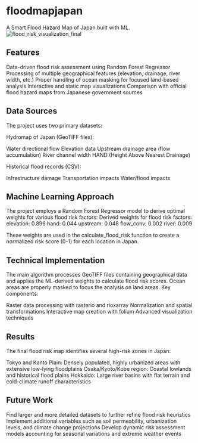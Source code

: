 # floodmapjapan
A Smart Flood Hazard Map of Japan built with ML. 
![flood_risk_visualization_final](https://github.com/user-attachments/assets/d7a62ca8-b1ad-4070-aab8-eb109108786b)

## Features

Data-driven flood risk assessment using Random Forest Regressor
Processing of multiple geographical features (elevation, drainage, river width, etc.)
Proper handling of ocean masking for focused land-based analysis
Interactive and static map visualizations
Comparison with official flood hazard maps from Japanese government sources

## Data Sources
The project uses two primary datasets:

Hydromap of Japan (GeoTIFF files):

Water directional flow
Elevation data
Upstream drainage area (flow accumulation)
River channel width
HAND (Height Above Nearest Drainage)


Historical flood records (CSV):

Infrastructure damage
Transportation impacts
Water/flood impacts

## Machine Learning Approach
The project employs a Random Forest Regressor model to derive optimal weights for various flood risk factors:
Derived weights for flood risk factors:
elevation: 0.896
hand: 0.044
upstream: 0.048
flow_conv: 0.002
river: 0.009

These weights are used in the calculate_flood_risk function to create a normalized risk score (0-1) for each location in Japan. 

## Technical Implementation
The main algorithm processes GeoTIFF files containing geographical data and applies the ML-derived weights to calculate flood risk scores. Ocean areas are properly masked to focus the analysis on land areas.
Key components:

Raster data processing with rasterio and rioxarray
Normalization and spatial transformations
Interactive map creation with folium
Advanced visualization techniques

## Results
The final flood risk map identifies several high-risk zones in Japan:

Tokyo and Kanto Plain: Densely populated, highly urbanized areas with extensive low-lying floodplains
Osaka/Kyoto/Kobe region: Coastal lowlands and historical flood plains
Hokkaido: Large river basins with flat terrain and cold-climate runoff characteristics

## Future Work
Find larger and more detailed datasets to further refine flood risk heuristics
Implement additional variables such as soil permeability, urbanization levels, and climate change projections
Develop dynamic risk assessment models accounting for seasonal variations and extreme weather events
